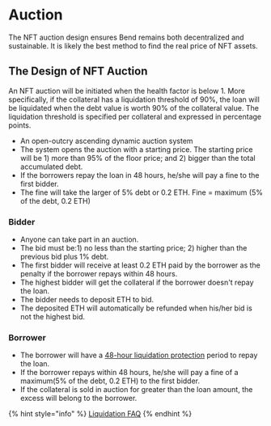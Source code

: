 # Auction

The NFT auction design ensures Bend remains both decentralized and sustainable. It is likely the best method to find the real price of NFT assets.

## The Design of NFT Auction

An NFT auction will be initiated when the health factor is below 1. More specifically, if the collateral has a liquidation threshold of 90%, the loan will be liquidated when the debt value is worth 90% of the collateral value. The liquidation threshold is specified per collateral and expressed in percentage points.

* An open-outcry ascending dynamic auction system
* The system opens the auction with a starting price. The starting price will be 1) more than 95% of the floor price; and 2) bigger than the total accumulated debt.
* If the borrowers repay the loan in 48 hours, he/she will pay a fine to the first bidder.
* The fine will take the larger of 5% debt or 0.2 ETH. Fine = maximum (5% of the debt, 0.2 ETH)

### Bidder

* Anyone can take part in an auction.
* The bid must be:1) no less than the starting price;  2) higher than the previous bid plus 1% debt.
* The first bidder will receive at least 0.2 ETH paid by the borrower as the penalty if the borrower repays within 48 hours.&#x20;
* The highest bidder will get the collateral if the borrower doesn't repay the loan.
* The bidder needs to deposit ETH to bid.
* The deposited ETH will automatically be refunded when his/her bid is not the highest bid.

### Borrower

* The borrower will have a [48-hour liquidation protection](../highlights/48h-liquidation-protection.md) period to repay the loan.
* If the borrower repays within 48 hours, he/she will pay a fine of a maximum(5% of the debt, 0.2 ETH) to the first bidder.
* If the collateral is sold in auction for greater than the loan amount, the excess will belong to the borrower.

{% hint style="info" %}
[Liquidation FAQ](../faq/liquidation.md)
{% endhint %}
